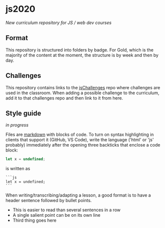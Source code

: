 # js2020

*New curriculum repository for JS / web dev courses*


## Format

This repository is structured into folders by badge. For Gold, which is the majority of the content at the moment, the structure is by week and then by day.



## Challenges

This repository contains links to the [jsChallenges](https://github.com/ElevenfiftyAcademy/jsChallenges) repo where challenges are used in the classroom. When adding a possible challenge to the curriculum, add it to that challenges repo and then link to it from here.



## Style guide

*in progress*

Files are [markdown](https://github.github.com/gfm/) with blocks of code. To turn on syntax highlighting in clients that support it (GitHub, VS Code), write the language ('html' or 'js' probably) immediately after the opening three backticks that enclose a code block:

```js
let x = undefined;
```

is written as

````
```js
let x = undefined;
```
````


When writing/transcribing/adapting a lesson, a good format is to have a header sentence followed by bullet points.
- This is easier to read than several sentences in a row
- A single salient point can be on its own line
- Third thing goes here



